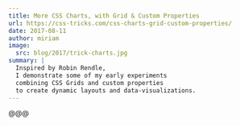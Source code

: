 ```yaml
---
title: More CSS Charts, with Grid & Custom Properties
url: https://css-tricks.com/css-charts-grid-custom-properties/
date: 2017-08-11
author: miriam
image:
  src: blog/2017/trick-charts.jpg
summary: |
  Inspired by Robin Rendle,
  I demonstrate some of my early experiments
  combining CSS Grids and custom properties
  to create dynamic layouts and data-visualizations.
---
```


@@@

